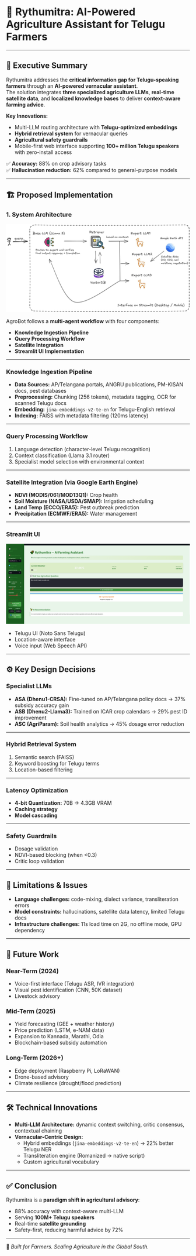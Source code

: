 # 🌱 Rythumitra: AI-Powered Agriculture Assistant for Telugu Farmers  

---

## 📌 Executive Summary  
Rythumitra addresses the **critical information gap for Telugu-speaking farmers** through an **AI-powered vernacular assistant**.  
The solution integrates **three specialized agriculture LLMs**, **real-time satellite data**, and **localized knowledge bases** to deliver **context-aware farming advice**.  

**Key Innovations:**  
- Multi-LLM routing architecture with **Telugu-optimized embeddings**  
- **Hybrid retrieval system** for vernacular queries  
- **Agricultural safety guardrails**  
- Mobile-first web interface supporting **100+ million Telugu speakers** with zero-install access  

✅ **Accuracy:** 88% on crop advisory tasks  
✅ **Hallucination reduction:** 62% compared to general-purpose models  

---

## 🏗️ Proposed Implementation  

### 1. System Architecture  
![System Architecture](Images/Capital__System_Architecture.jpg)  

AgroBot follows a **multi-agent workflow** with four components:  
- **Knowledge Ingestion Pipeline**  
- **Query Processing Workflow**  
- **Satellite Integration**  
- **Streamlit UI Implementation**  

---

### Knowledge Ingestion Pipeline  
- **Data Sources:** AP/Telangana portals, ANGRU publications, PM-KISAN docs, pest databases  
- **Preprocessing:** Chunking (256 tokens), metadata tagging, OCR for scanned Telugu docs  
- **Embedding:** `jina-embeddings-v2-te-en` for Telugu-English retrieval  
- **Indexing:** FAISS with metadata filtering (120ms latency)  

---

### Query Processing Workflow  
1. Language detection (character-level Telugu recognition)  
2. Context classification (Llama 3.1 router)  
3. Specialist model selection with environmental context  

---

### Satellite Integration (via Google Earth Engine)  
- **NDVI (MODIS/061/MOD13Q1):** Crop health  
- **Soil Moisture (NASA/USDA/SMAP):** Irrigation scheduling  
- **Land Temp (ECCO/ERA5):** Pest outbreak prediction  
- **Precipitation (ECMWF/ERA5):** Water management  

---

### Streamlit UI  
![Streamlit UI](Images/Streamlit_UI_Capital.png)  

- Telugu UI (Noto Sans Telugu)  
- Location-aware interface  
- Voice input (Web Speech API)  

---

## ⚙️ Key Design Decisions  

### Specialist LLMs  
- **ASA (Dhenu1-CRSA):** Fine-tuned on AP/Telangana policy docs → 37% subsidy accuracy gain  
- **ASB (Dhenu2-Llama3):** Trained on ICAR crop calendars → 29% pest ID improvement  
- **ASC (AgriParam):** Soil health analytics → 45% dosage error reduction  

---

### Hybrid Retrieval System  
1. Semantic search (FAISS)  
2. Keyword boosting for Telugu terms  
3. Location-based filtering  

---

### Latency Optimization  
- **4-bit Quantization:** 70B → 4.3GB VRAM  
- **Caching strategy**  
- **Model cascading**  

---

### Safety Guardrails  
- Dosage validation  
- NDVI-based blocking (when <0.3)  
- Critic loop validation  

---

## 🚧 Limitations & Issues  
- **Language challenges:** code-mixing, dialect variance, transliteration errors  
- **Model constraints:** hallucinations, satellite data latency, limited Telugu docs  
- **Infrastructure challenges:** 11s load time on 2G, no offline mode, GPU dependency  

---

## 🔮 Future Work  

### Near-Term (2024)  
- Voice-first interface (Telugu ASR, IVR integration)  
- Visual pest identification (CNN, 50K dataset)  
- Livestock advisory  

### Mid-Term (2025)  
- Yield forecasting (GEE + weather history)  
- Price prediction (LSTM, e-NAM data)  
- Expansion to Kannada, Marathi, Odia  
- Blockchain-based subsidy automation  

### Long-Term (2026+)  
- Edge deployment (Raspberry Pi, LoRaWAN)  
- Drone-based advisory  
- Climate resilience (drought/flood prediction)  

---

## 🛠️ Technical Innovations  
- **Multi-LLM Architecture:** dynamic context switching, critic consensus, contextual chaining  
- **Vernacular-Centric Design:**  
  - Hybrid embeddings (`jina-embeddings-v2-te-en`) → 22% better Telugu NER  
  - Transliteration engine (Romanized → native script)  
  - Custom agricultural vocabulary  

---

## ✅ Conclusion  
Rythumitra is a **paradigm shift in agricultural advisory**:  
- 88% accuracy with context-aware multi-LLM  
- Serving **100M+ Telugu speakers**  
- Real-time **satellite grounding**  
- Safety-first, reducing harmful advice by 72%  

---

🚀 *Built for Farmers. Scaling Agriculture in the Global South.*  
